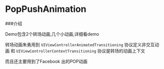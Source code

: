 # PopPushAnimation

###介绍

Demo包含2个转场动画,几个小动画,详细看demo

转场动画朱勇用到 `UIViewControllerAnimatedTransitioning` 协议定义非交互动画 和 `UIViewControllerContextTransitioning` 协议是转场的动画上下文

而且还主要用到了Facebook 出的POP动画


